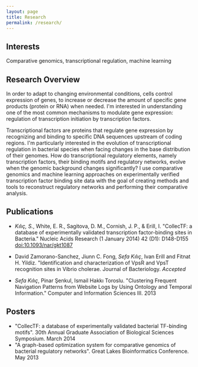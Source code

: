 ```yaml
---
layout: page
title: Research
permalink: /research/
---
```


## Interests

Comparative genomics, transcriptional regulation, machine learning

## Research Overview

In order to adapt to changing environmental conditions, cells control expression
of genes, to increase or decrease the amount of specific gene products (protein
or RNA) when needed. I'm interested in understanding one of the most common
mechanisms to modulate gene expression: regulation of transcription initiation
by transcription factors.

Transcriptional factors are proteins that regulate gene expression by
recognizing and binding to specific DNA sequences upstream of coding
regions. I'm particularly interested in the evolution of transcriptional
regulation in bacterial species when facing changes in the base distribution of
their genomes. How do transcriptional regulatory elements, namely transcription
factors, their binding motifs and regulatory networks, evolve when the genomic
background changes significantly? I use comparative genomics and machine
learning approaches on experimentally verified transcription factor binding site
data with the goal of creating methods and tools to reconstruct regulatory
networks and performing their comparative analysis.

## Publications

- *Kılıç, S.*, White, E. R., Sagitova, D. M., Cornish, J. P., & Erill,
  I. "CollecTF: a database of experimentally validated transcription
  factor-binding sites in Bacteria." Nucleic Acids Research (1 January 2014) 42
  (D1): D148-D155
  [doi:10.1093/nar/gkt1087](http://www.ncbi.nlm.nih.gov/pubmed/24234444)

- David Zamorano-Sanchez, Jiunn C. Fong, *Sefa Kılıç*, Ivan Erill and Fitnat
  H. Yildiz. "Identification and characterization of VpsR and VpsT recognition
  sites in Vibrio cholerae.  Journal of Bacteriology. _Accepted_

- *Sefa Kılıç*, Pinar Şenkul, Ismail Hakkı Toroslu. "Clustering Frequent
  Navigation Patterns from Website Logs by Using Ontology and Temporal
  Information."  Computer and Information Sciences III. 2013

## Posters

- "CollecTF: a database of experimentally validated bacterial TF-binding
  motifs". 30th Annual Graduate Association of Biological Sciences
  Symposium. March 2014
- "A graph-based optimization system for comparative genomics of bacterial
  regulatory networks". Great Lakes Bioinformatics Conference. May 2013

